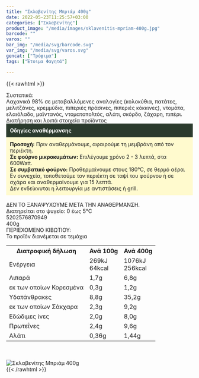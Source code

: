 ```yaml
---
title: "Σκλαβενίτης Μπριάμ 400g"
date: 2022-05-23T11:25:57+03:00
categories: ["Σκλαβενίτης"]
product_image: "/media/images/sklavenitis-mpriam-400g.jpg"
barcode: ""
varos: ""
bar_img: "/media/svg/barcode.svg"
var_img: "/media/svg/varos.svg"
gencat: ["Τρόφιμα"]
tags: ["Έτοιμα Φαγητά"]

---
```

{{< rawhtml >}}

<div class="sload561"><div class="product"><div id="sistatika">Συστατικά:</div><div class="alltext">Λαχανικά 98% σε μεταβαλλόμενες αναλογίες (κολοκύθια, πατάτες, μελιτζάνες, κρεμμύδια, πιπεριές πράσινες, πιπεριές κόκκινες), ντομάτα, ελαιόλαδο, μαϊντανός, ντοματοπολτός, αλάτι, σκόρδο, ζάχαρη, πιπέρι.</div><div id="loipa">Διατήρηση και λοιπά στοιχεία προϊόντος</div><div class="alltext"><div style="background:#2b3a2d;padding:10px;color:#fff"><b>Οδηγίες αναθέρμανσης</b></div><div style="background:#ffface;padding:10px;"><b>Προσοχή:</b> Πριν αναθερμάνουμε, αφαιρούμε τη μεμβράνη από τον περιέκτη.<br><b>Σε φούρνο μικροκυμάτων:</b> Επιλέγουμε χρόνο 2 - 3 λεπτά, στα 600Watt.<br><b>Σε συμβατικό φούρνο:</b> Προθερμαίνουμε στους 180°C, σε θερμό αέρα. Εν συνεχεία, τοποθετούμε τον περιέκτη σε ταψί του φούρνου ή σε σχάρα και αναθερμαίνουμε για 15 λεπτά.<br>Δεν ενδείκνυται η λειτουργία με αντιστάσεις ή grill.</div><br>ΔΕΝ ΤΟ ΞΑΝΑΨΥΧΟΥΜΕ ΜΕΤΑ ΤΗΝ ΑΝΑΘΕΡΜΑΝΣΗ.<br>Διατηρείται στο ψυγείο: 0 έως 5°C<br></div><div id="barcode"><div id="barimage1"></div><span id="bartext">5202576870949</span></div><div id="varos"><div id="varosimage1"></div><span id="varostext">400g</span></div><div id="kivotio">ΠΕΡΙΕΧΟΜΕΝΟ ΚΙΒΩΤΙΟΥ:<br>Το προϊόν διανέμεται σε τεμάχια</div><div class="tabout"><table id="diatable"><tbody><tr><th>Διατροφική δήλωση</th><th>Ανά 100g</th><th>Ανά 400g</th></tr><tr><td class="texr2">Ενέργεια</td><td class="texr">269kJ<br>64kcal</td><td class="texr">1076kJ<br>256kcal</td></tr><tr><td class="texr2">Λιπαρά</td><td class="texr">1,7g</td><td class="texr">6,8g</td></tr><tr><td class="gray">εκ των οποίων Κορεσµένα</td><td class="gray2">0,3g</td><td class="gray2">1,2g</td></tr><tr><td class="texr2">Yδατάνθρακες</td><td class="texr">8,8g</td><td class="texr">35,2g</td></tr><tr><td class="gray">εκ των οποίων Σάκχαρα</td><td class="gray2">2,3g</td><td class="gray2">9,2g</td></tr><tr><td class="texr2">Eδώδιμες ίνες</td><td class="texr">2,0g</td><td class="texr">8,0g</td></tr><tr><td class="texr2">Πρωτεΐνες</td><td class="texr">2,4g</td><td class="texr">9,6g</td></tr><tr><td class="texr2">Αλάτι</td><td class="texr">0,36g</td><td class="texr">1,44g</td></tr></tbody></table></div><br><br><div class="pimg"><img alt="Σκλαβενίτης Μπριάμ 400g" title="Σκλαβενίτης Μπριάμ 400g" src="/media/images/sklavenitis-mpriam-400g.jpg"></div></div></div>
{{< /rawhtml >}}


